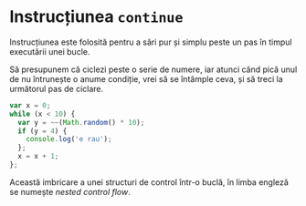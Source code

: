   # Instrucțiunea `continue`

Instrucțiunea este folosită pentru a sări pur și simplu peste un pas în timpul executării unei bucle.

Să presupunem că ciclezi peste o serie de numere, iar atunci când pică unul de nu întrunește o anume condiție, vrei să se întâmple ceva, și să treci la următorul pas de ciclare.

```javascript
var x = 0;
while (x < 10) {
  var y = ~~(Math.random() * 10);
  if (y = 4) {
    console.log('e rau');
  };
  x = x + 1;
};
```

Această imbricare a unei structuri de control într-o buclă, în limba engleză se numește *nested control flow*.
